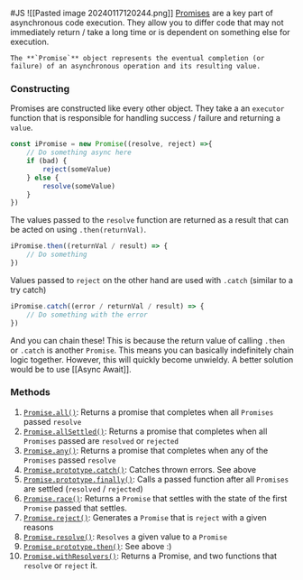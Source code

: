 #JS 
![[Pasted image 20240117120244.png]]
[Promises](https://developer.mozilla.org/en-US/docs/Web/JavaScript/Reference/Global_Objects/Promise) are a key part of asynchronous code execution. They allow you to differ code that may not immediately return / take a long time or is dependent on something else for execution.
```
The **`Promise`** object represents the eventual completion (or failure) of an asynchronous operation and its resulting value.
```

### Constructing
Promises are constructed like every other object. They take a an `executor` function that is responsible for handling success / failure and returning a `value`.

```js
const iPromise = new Promise((resolve, reject) =>{
	// Do something async here
	if (bad) {
		reject(someValue)
	} else {
		resolve(someValue)
	}
})
```

The values passed to the `resolve` function are returned as a result that can be acted on using `.then(returnVal)`.

```js
iPromise.then((returnVal / result) => {
	// Do something
})
```

Values passed to `reject` on the other hand are used with `.catch` (similar to a try catch)

```js
iPromise.catch((error / returnVal / result) => {
	// Do something with the error
})
```

And you can chain these! This is because the return value of calling `.then` or `.catch` is another `Promise`. This means you can basically indefinitely chain logic together. However, this will quickly become unwieldy. A better solution would be to use [[Async Await]].

### Methods
1. [`Promise.all()`](https://developer.mozilla.org/en-US/docs/Web/JavaScript/Reference/Global_Objects/Promise/all): Returns a promise that completes when all `Promises`  passed `resolve`
2. [`Promise.allSettled()`](https://developer.mozilla.org/en-US/docs/Web/JavaScript/Reference/Global_Objects/Promise/allSettled): Returns a promise that completes when all `Promises` passed are `resolved` or `rejected` 
3. [`Promise.any()`](https://developer.mozilla.org/en-US/docs/Web/JavaScript/Reference/Global_Objects/Promise/any): Returns a promise that completes when any of the `Promises` passed `resolve`
4. [`Promise.prototype.catch()`](https://developer.mozilla.org/en-US/docs/Web/JavaScript/Reference/Global_Objects/Promise/catch): Catches thrown errors. See above
5. [`Promise.prototype.finally()`](https://developer.mozilla.org/en-US/docs/Web/JavaScript/Reference/Global_Objects/Promise/finally): Calls a passed function after all `Promises` are settled (`resolved` / `rejected`)
6. [`Promise.race()`](https://developer.mozilla.org/en-US/docs/Web/JavaScript/Reference/Global_Objects/Promise/race): Returns a `Promise` that settles with the state of the first `Promise` passed that settles.
7. [`Promise.reject()`](https://developer.mozilla.org/en-US/docs/Web/JavaScript/Reference/Global_Objects/Promise/reject): Generates a `Promise` that is `reject` with a given reasons
8. [`Promise.resolve()`](https://developer.mozilla.org/en-US/docs/Web/JavaScript/Reference/Global_Objects/Promise/resolve): `Resolves` a given value to a `Promise`
9. [`Promise.prototype.then()`](https://developer.mozilla.org/en-US/docs/Web/JavaScript/Reference/Global_Objects/Promise/then): See above :)
10. [`Promise.withResolvers()`](https://developer.mozilla.org/en-US/docs/Web/JavaScript/Reference/Global_Objects/Promise/withResolvers): Returns a Promise, and two functions that `resolve` or `reject` it.